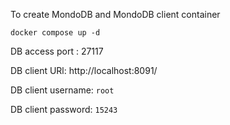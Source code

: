To create MondoDB and MondoDB client container

```docker compose up -d```

DB access port : 27117

DB client URl: http://localhost:8091/

DB client username: ```root```

DB client password: ```15243```

